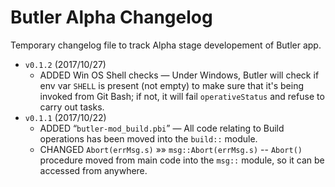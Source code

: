 Butler Alpha Changelog
======================

Temporary changelog file to track Alpha stage developement of Butler app.

-   `v0.1.2` (2017/10/27)
    -   ADDED Win OS Shell checks — Under Windows, Butler will check if env var `SHELL` is present (not empty) to make sure that it's being invoked from Git Bash; if not, it will fail `operativeStatus` and refuse to carry out tasks.
-   `v0.1.1` (2017/10/22)
    -   ADDED “`butler-mod_build.pbi`” — All code relating to Build operations has been moved into the `build::` module.
    -   CHANGED `Abort(errMsg.s)` »»  `msg::Abort(errMsg.s)` -- `Abort()` procedure moved from main code into the `msg::` module, so it can be accessed from anywhere.

